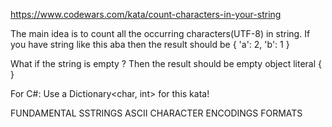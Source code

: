 https://www.codewars.com/kata/count-characters-in-your-string

The main idea is to count all the occurring characters(UTF-8) in string. If you have string like this aba then the result should be { 'a': 2, 'b': 1 }

What if the string is empty ? Then the result should be empty object literal { }

For C#: Use a Dictionary<char, int> for this kata!

FUNDAMENTAL SSTRINGS ASCII CHARACTER ENCODINGS FORMATS